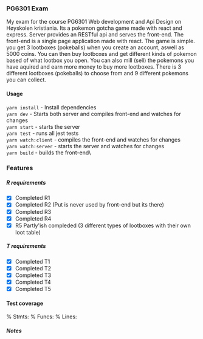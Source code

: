 ### PG6301 Exam
My exam for the course PG6301 Web development and Api Design on Høyskolen kristiania.
Its a pokemon gotcha game made with react and express. Server provides an RESTful api and serves the front-end.
The front-end is a single page application made with react. The game is simple. you get 3 lootboxes (pokeballs) when you create an account, aswell as 5000 coins.
You can then buy lootboxes and get different kinds of pokemon based of what lootbox you open. You can also mill (sell) the pokemons you have aquired and earn more money to buy more lootboxes. There is 3 different lootboxes (pokeballs) to choose from and 9 different pokemons you can collect.


#### Usage
`yarn install` - Install dependencies\
`yarn dev` - Starts both server and compiles front-end and watches for changes\
`yarn start` - starts the server\
`yarn test` - runs all jest tests\
`yarn watch:client` - compiles the front-end and watches for changes\
`yarn watch:server` - starts the server and watches for changes\
`yarn build` - builds the front-end\

### Features
##### R requirements
- [X] Completed R1
- [X] Completed R2 (Put is never used by front-end but its there)
- [X] Completed R3
- [X] Completed R4
- [X] R5 Partly'ish compleded (3 different types of lootboxes with their own loot table)
##### T requirements
- [X] Completed T1
- [X] Completed T2
- [X] Completed T3
- [X] Completed T4
- [X] Completed T5

#### Test coverage
% Stmts: 
% Funcs:
% Lines: 


##### Notes
